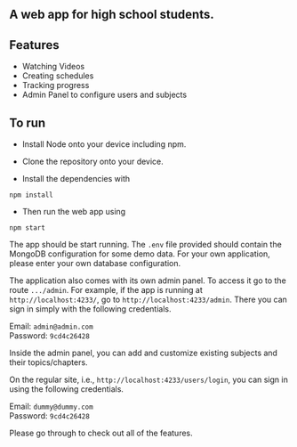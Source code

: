 ## A web app for high school students.
## Features
- Watching Videos
- Creating schedules
- Tracking progress
- Admin Panel to configure users and subjects

## To run
- Install Node onto your device including npm.

- Clone the repository onto your device.

- Install the dependencies with 
```
npm install
```
- Then run the web app using 
```
npm start
```
The app should be start running. The `.env` file provided should contain the MongoDB configuration for some demo data. For your own application, please enter your own database configuration. 

The application also comes with its own admin panel. To access it go to the route `.../admin`. For example, if the app is running at `http://localhost:4233/`, go to `http://localhost:4233/admin`. There you can sign in simply with the following credentials.

Email: `admin@admin.com`<br />
Password: `9cd4c26428`<br />

Inside the admin panel, you can add and customize existing subjects and their topics/chapters.

On the regular site, i.e., `http://localhost:4233/users/login`, you can sign in using the following credentials.

Email: `dummy@dummy.com`<br />
Password: `9cd4c26428`<br />

Please go through to check out all of the features.
 


